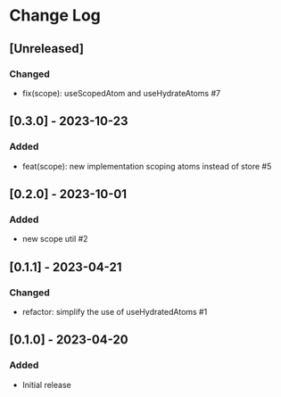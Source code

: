 # Change Log

## [Unreleased]
### Changed
- fix(scope): useScopedAtom and useHydrateAtoms #7

## [0.3.0] - 2023-10-23
### Added
- feat(scope): new implementation scoping atoms instead of store #5

## [0.2.0] - 2023-10-01
### Added
- new scope util #2

## [0.1.1] - 2023-04-21
### Changed
- refactor: simplify the use of useHydratedAtoms #1

## [0.1.0] - 2023-04-20
### Added
- Initial release
